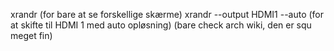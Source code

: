 xrandr (for bare at se forskellige skærme)
xrandr --output HDMI1 --auto (for at skifte til HDMI 1 med auto opløsning)
(bare check arch wiki, den er squ meget fin)

